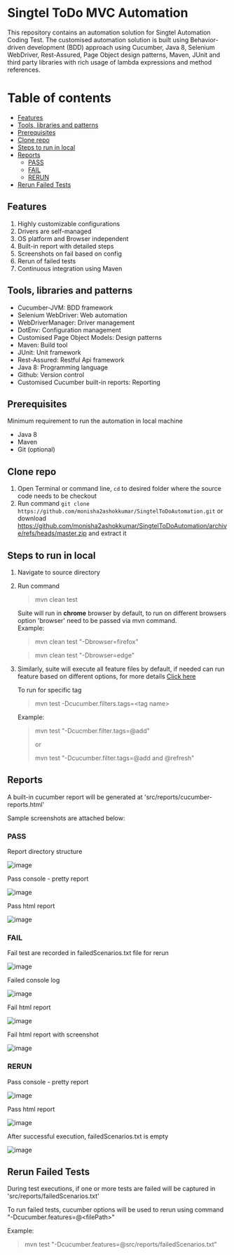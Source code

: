 
# Singtel ToDo MVC Automation

This repository contains an automation solution for Singtel Automation Coding Test.
The customised automation solution is built using Behavior-driven development (BDD) approach using Cucumber, Java 8, Selenium
WebDriver, Rest-Assured, Page Object design patterns, Maven, JUnit and third party libraries with rich usage of lambda expressions and
method references.

# Table of contents

  - [Features](#features)
  - [Tools, libraries and patterns](#tools-libraries-and-patterns)
  - [Prerequisites](#prerequisites)
  - [Clone repo](#clone-repo)
  - [Steps to run in local](#steps-to-run-in-local)
  - [Reports](#reports)
    - [PASS](#pass)
    - [FAIL](#fail)
    - [RERUN](#rerun)
  - [Rerun Failed Tests](#rerun-failed-tests)


## Features

1. Highly customizable configurations
2. Drivers are self-managed
3. OS platform and Browser independent
4. Built-in report with detailed steps
5. Screenshots on fail based on config
6. Rerun of failed tests
7. Continuous integration using Maven

## Tools, libraries and patterns

* Cucumber-JVM: BDD framework
* Selenium WebDriver: Web automation
* WebDriverManager: Driver management
* DotEnv: Configuration management
* Customised Page Object Models: Design patterns
* Maven: Build tool
* JUnit: Unit framework
* Rest-Assured: Restful Api framework
* Java 8: Programming language
* Github: Version control
* Customised Cucumber built-in reports: Reporting

## Prerequisites

Minimum requirement to run the automation in local machine
* Java 8
* Maven
* Git (optional)

## Clone repo

1. Open Terminal or command line, `cd` to desired folder where the source code needs to be checkout
2. Run command
   `git clone https://github.com/monisha2ashokkumar/SingtelToDoAutomation.git` or download https://github.com/monisha2ashokkumar/SingtelToDoAutomation/archive/refs/heads/master.zip and extract it

## Steps to run in local

1. Navigate to source directory
2. Run command
   > mvn clean test

   Suite will run in **chrome** browser by default, to run on different browsers option 'browser' need to be passed via mvn command.   
   Example:

   >mvn clean test "-Dbrowser=firefox"

   > mvn clean test "-Dbrowser=edge"

3. Similarly, suite will execute all feature files by default, if needed can run feature based on different options, for more details [Click here](https://cucumber.io/docs/cucumber/api/#options)

   To run for specific tag
   >mvn test -Dcucumber.filters.tags=&lt;tag name&gt;

   Example:
   >mvn test "-Dcucmber.filter.tags=@add"
   >
   > or
   >
   >mvn test "-Dcucumber.filter.tags=@add and @refresh"

## Reports

A built-in cucumber report will be generated at 'src/reports/cucumber-reports.html'

Sample screenshots are attached below:

### PASS

Report directory structure

![image](https://user-images.githubusercontent.com/31698049/174472943-6266d17b-8fe9-4fd2-8ffa-d379a5ad71d9.png)

Pass console - pretty report

![image](https://user-images.githubusercontent.com/31698049/174472851-90296281-86ed-4b7b-a974-0c50ec528757.png)

Pass html report

![image](https://user-images.githubusercontent.com/31698049/174472906-83535319-4118-4101-b240-43fed1c8c7a6.png)

### FAIL

Fail test are recorded in failedScenarios.txt file for rerun

![image](https://user-images.githubusercontent.com/31698049/174473353-011d5344-63fb-4798-a62f-fe302c8630e8.png)

Failed console log

![image](https://user-images.githubusercontent.com/31698049/174473282-c36cb9a4-7f7e-43b1-9362-957a66570ee5.png)

Fail html report

![image](https://user-images.githubusercontent.com/31698049/174473313-87a0af1b-2534-4538-9965-fde8c34bbbb4.png)

Fail html report with screenshot

![image](https://user-images.githubusercontent.com/31698049/174473330-1a024073-0d2b-4b1c-a9a6-a6e5bcb50504.png)

### RERUN

Pass console - pretty report

![image](https://user-images.githubusercontent.com/31698049/174473759-3fe50b46-ec1f-4c8a-8185-fc5ca584a220.png)

Pass html report

![image](https://user-images.githubusercontent.com/31698049/174473793-237a28fb-831f-45ec-b00c-c41d057f69a4.png)

After successful execution, failedScenarios.txt is empty

![image](https://user-images.githubusercontent.com/31698049/174473812-31675768-222b-4cda-a71b-a0f405a30d0c.png)



## Rerun Failed Tests

During test executions, if one or more tests are failed will be captured in 'src/reports/failedScenarios.txt'

To run failed tests, cucumber options will be used to rerun using command "-Dcucumber.features=@&lt;filePath&gt;"

Example:

>mvn test "-Dcucumber.features=@src/reports/failedScenarios.txt"
